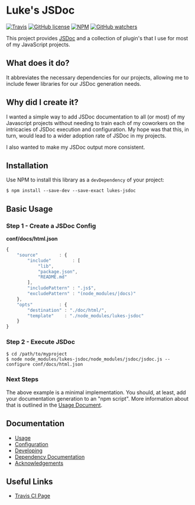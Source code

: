 Luke's JSDoc
============

[![Travis](https://img.shields.io/travis/vmadman/lukes-jsdoc.svg)](https://travis-ci.org/vmadman/lukes-jsdoc)
[![GitHub license](https://img.shields.io/badge/license-MIT-blue.svg?style=flat-square)](https://raw.githubusercontent.com/vmadman/lukes-jsdoc/master/LICENSE.md)
[![NPM](https://img.shields.io/npm/v/@lukechavers/jsdoc.svg)](https://www.npmjs.com/package/@lukechavers/jsdoc)
[![GitHub watchers](https://img.shields.io/github/watchers/vmadman/lukes-jsdoc.svg?style=social&label=Watch)](https://github.com/vmadman/lukes-jsdoc)

This project provides [JSDoc](http://usejsdoc.org/) and a collection of 
plugin's that I use for most of my JavaScript projects.

## What does it do?

It abbreviates the necessary dependencies for our projects, allowing me 
to include fewer libraries for our JSDoc generation needs.

## Why did I create it?

I wanted a simple way to add JSDoc documentation to all (or most) of my 
Javascript projects without needing to train each of my coworkers on the 
intricacies of JSDoc execution and configuration.  My hope was that 
this, in turn, would lead to a wider adoption rate of JSDoc in my 
projects.

I also wanted to make my JSDoc output more consistent.

## Installation

Use NPM to install this library as a `devDependency` of your project:

```shell
$ npm install --save-dev --save-exact lukes-jsdoc
```

## Basic Usage

### Step 1 - Create a JSDoc Config

**conf/docs/html.json**
```javascript
{
	"source"        : {
		"include"        : [
			"lib",
			"package.json",
			"README.md"
		],
		"includePattern" : ".js$",
		"excludePattern" : "(node_modules/|docs)"
	},
	"opts"          : {
		"destination" : "./doc/html/",
		"template"    : "./node_modules/lukes-jsdoc"
	}
}
```

### Step 2 - Execute JSDoc

```shell
$ cd /path/to/myproject
$ node node_modules/lukes-jsdoc/node_modules/jsdoc/jsdoc.js --configure conf/docs/html.json
```

### Next Steps

The above example is a minimal implementation.  You should, at least, add your
documentation generation to an "npm script".  More information about that is
outlined in the [Usage Document](docs/md/usage.md).

## Documentation

* [Usage](docs/md/usage.md)
* [Configuration](docs/md/configuration.md)
* [Developing](docs/md/developing.md)
* [Dependency Documentation](docs/md/dependencies.md)
* [Acknowledgements](docs/md/acknowledgements.md)

## Useful Links

* [Travis CI Page](https://travis-ci.org/vmadman/lukes-jsdoc)
